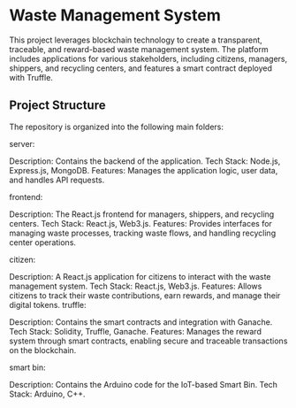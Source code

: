 # Waste Management System
This project leverages blockchain technology to create a transparent, traceable, and reward-based waste management system. The platform includes applications for various stakeholders, including citizens, managers, shippers, and recycling centers, and features a smart contract deployed with Truffle.

## Project Structure
The repository is organized into the following main folders:

server:

Description: Contains the backend of the application.
Tech Stack: Node.js, Express.js, MongoDB.
Features: Manages the application logic, user data, and handles API requests.

frontend:

Description: The React.js frontend for managers, shippers, and recycling centers.
Tech Stack: React.js, Web3.js.
Features: Provides interfaces for managing waste processes, tracking waste flows, and handling recycling center operations.

citizen:

Description: A React.js application for citizens to interact with the waste management system.
Tech Stack: React.js, Web3.js.
Features: Allows citizens to track their waste contributions, earn rewards, and manage their digital tokens.
truffle:

Description: Contains the smart contracts and integration with Ganache.
Tech Stack: Solidity, Truffle, Ganache.
Features: Manages the reward system through smart contracts, enabling secure and traceable transactions on the blockchain.

smart bin:

Description: Contains the Arduino code for the IoT-based Smart Bin.
Tech Stack: Arduino, C++.
